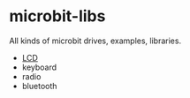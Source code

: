 # microbit-libs

All kinds of microbit drives, examples, libraries.

* [LCD](/lcd/README.md)
* keyboard
* radio
* bluetooth
